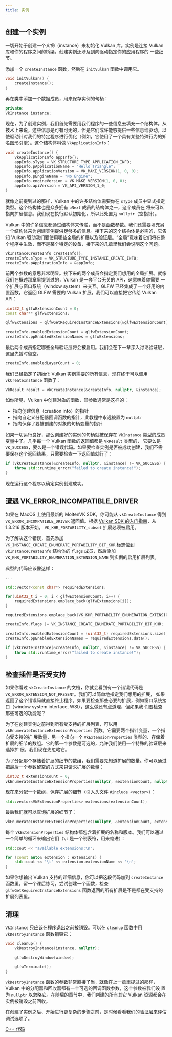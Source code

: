 ```yaml
---
title: 实例
---
```


## 创建一个实例

一切开始于创建一个*实例*（instance）来初始化 Vulkan 库。实例是连接 Vulkan 库和你的程序之间的桥梁，创建实例还涉及到向驱动指定你的应用程序的
一些细节。

添加一个 `createInstance` 函数，然后在 `initVulkan` 函数中调用它。

```c++
void initVulkan() {
    createInstance();
}
```

再在类中添加一个数据成员，用来保存实例的句柄：

```c++
private:
VkInstance instance;
```

现在，为了创建实例，我们首先需要用我们程序的一些信息去填充一个结构体。从技术上来说，这些信息是可有可无的，但是它们或许能够提供一些信息给驱动，以
使驱动针对我们的特定程序进行优化（例如，它使用了一个具有某些特殊行为的知名图形引擎）。这个结构体叫做 `VkApplicationInfo`：

```c++
void createInstance() {
    VkApplicationInfo appInfo{};
    appInfo.sType = VK_STRUCTURE_TYPE_APPLICATION_INFO;
    appInfo.pApplicationName = "Hello Triangle";
    appInfo.applicationVersion = VK_MAKE_VERSION(1, 0, 0);
    appInfo.pEngineName = "No Engine";
    appInfo.engineVersion = VK_MAKE_VERSION(1, 0, 0);
    appInfo.apiVersion = VK_API_VERSION_1_0;
}
```

就像之前提到过的那样，Vulkan 中的许多结构体需要你在 `sType` 成员中显式指定类型。这个结构体也是众多拥有 `pNext` 成员的结构体之一，这个成员在
将来可以指向扩展信息。我们现在执行默认初始化，所以此处置为 `nullptr`（空指针）。

Vulkan 中的许多信息都通过结构体来传递，而不是函数参数。我们还需要填充另一个结构体来为创建实例提供足够多的信息。接下来的这个结构体是必需的，它告
知 Vulkan 驱动我们要使用哪些全局的扩展以及验证层。“全局”意味着它们将在整个程序中生效，而不是某个特定的设备，接下来的几章里我们会说明这个问题。

```c++
VkInstanceCreateInfo createInfo{};
createInfo.sType = VK_STRUCTURE_TYPE_INSTANCE_CREATE_INFO;
createInfo.pApplicationInfo = &appInfo;
```

前两个参数的意思非常明显。接下来的两个成员会指定我们想用的全局扩展。就像我们在概述那章里提到过的，Vulkan 是一套平台无关的 API，这意味着你需要
一个扩展与窗口系统（window system）来交互。GLFW 已经集成了一个好用的内置函数，它返回 GLFW 需要的 Vulkan 扩展，我们可以直接把它传给
Vulkan API：

```c++
uint32_t glfwExtensionCount = 0;
const char** glfwExtensions;

glfwExtensions = glfwGetRequiredInstanceExtensions(&glfwExtensionCount);

createInfo.enabledExtensionCount = glfwExtensionCount;
createInfo.ppEnabledExtensionNames = glfwExtensions;
```

最后两个成员指定哪些全局验证层将会被启用。我们会在下一章深入讨论验证层，这里先暂时留空。

```c++
createInfo.enabledLayerCount = 0;
```

我们已经指定了初始化 Vulkan 实例需要的所有信息，现在终于可以调用 `vkCreateInstance` 函数了：

```c++
VkResult result = vkCreateInstance(&createInfo, nullptr, &instance);
```

如你所见，Vulkan 中创建对象的函数，其参数通常是这样的：

* 指向创建信息（creation info）的指针
* 指向自定义分配器回调函数的指针，此教程中永远被置为 `nullptr`
* 指向保存了要被创建的对象的句柄变量的指针

如果一切运行良好，那么创建好的实例的句柄就被保存在 `VkInstance` 类型的成员变量中了。几乎每一个 Vulkan 函数的返回值都是 `VkResult` 类型的，
它要么是 `VK_SUCCESS`，要么是一个错误代码。如果要检查实例是否被成功创建，我们不需要保存这个返回结果，只需要检查一下返回值就行了：

```c++
if (vkCreateInstance(&createInfo, nullptr, &instance) != VK_SUCCESS) {
    throw std::runtime_error("failed to create instance!");
}
```

现在运行这个程序以确定实例创建成功。

## 遭遇 VK_ERROR_INCOMPATIBLE_DRIVER

如果在 MacOS 上使用最新的 MoltenVK SDK，你可能从 `vkCreateInstance` 得到 `VK_ERROR_INCOMPATIBLE_DRIVER` 返回值。根据
[Vulkan SDK 的入门指南](https://vulkan.lunarg.com/doc/sdk/1.3.216.0/mac/getting_started.html)，从 1.3.216 版本开始，
`VK_KHR_PORTABILITY_subset` 扩展必须被启用。

为了解决这个错误，首先添加 `VK_INSTANCE_CREATE_ENUMERATE_PORTABILITY_BIT_KHR` 标志位到 `VkInstanceCreateInfo` 结构体的 `flags`
成员，然后添加 `VK_KHR_PORTABILITY_ENUMERATION_EXTENSION_NAME` 到实例的启用扩展列表。

典型的代码应该像这样：

```c++
...

std::vector<const char*> requiredExtensions;

for(uint32_t i = 0; i < glfwExtensionCount; i++) {
    requiredExtensions.emplace_back(glfwExtensions[i]);
}

requiredExtensions.emplace_back(VK_KHR_PORTABILITY_ENUMERATION_EXTENSION_NAME);

createInfo.flags |= VK_INSTANCE_CREATE_ENUMERATE_PORTABILITY_BIT_KHR;

createInfo.enabledExtensionCount = (uint32_t) requiredExtensions.size();
createInfo.ppEnabledExtensionNames = requiredExtensions.data();

if (vkCreateInstance(&createInfo, nullptr, &instance) != VK_SUCCESS) {
    throw std::runtime_error("failed to create instance!");
}
```

## 检查插件是否受支持

如果你看过 `vkCreateInstance` 的文档，你就会看到有一个错误代码是 `VK_ERROR_EXTENSION_NOT_PRESENT`。我们可以简单地指定我们想用的扩展，
如果返回了这个错误码就直接终止程序。如果要检查那些必要的扩展，例如窗口系统接口（window system interface, WSI），这么做还有点道理，但如果我
们要检查那些可选的功能呢？

为了在创建实例之前得到所有受支持的扩展列表，可以用 `vkEnumerateInstanceExtensionProperties` 函数。它需要两个指针变量，一个指向受支持的扩
展数量，另一个指向一个 `VkExtensionProperties` 类型的、存储着扩展的细节的数组。它的第一个参数是可选的，允许我们使用一个特殊的验证层来选择扩
展，我们现在先忽略它。

为了分配那个存储着扩展的细节的数组，我们需要先知道扩展的数量。你可以通过把最后一个参数留空的方式来只请求扩展的数量：

```c++
uint32_t extensionCount = 0;
vkEnumerateInstanceExtensionProperties(nullptr, &extensionCount, nullptr);
```

现在来分配一个数组，保存扩展的细节（引入头文件 `#include <vector>`）：

```c++
std::vector<VkExtensionProperties> extensions(extensionCount);
```

最后我们就可以查询扩展的细节了：

```c++
vkEnumerateInstanceExtensionProperties(nullptr, &extensionCount, extensions.data());
```

每个 `VkExtensionProperties` 结构体都包含着扩展的名称和版本。我们可以通过一个简单的循环来输出它们（`\t` 是一个制表符，用来缩进）：

```c++
std::cout << "available extensions:\n";

for (const auto& extension : extensions) {
    std::cout << '\t' << extension.extensionName << '\n';
}
```

如果你想输出 Vulkan 支持的详细信息，你可以把这段代码加到 `createInstance` 函数里。留一个课后练习，尝试创建一个函数，检查
`glfwGetRequiredInstanceExtensions` 函数返回的所有扩展是不是都在受支持的扩展列表里。

## 清理

`VkInstance` 只应该在程序退出之前被销毁。可以在 `cleanup` 函数中用 `vkDestroyInstance` 函数销毁它：

```c++
void cleanup() {
    vkDestroyInstance(instance, nullptr);

    glfwDestroyWindow(window);

    glfwTerminate();
}
```

`vkDestroyInstance` 函数的参数非常直接了当，就像在上一章里提过的那样，Vulkan 中的分配器和回收器都有一个可选的回调函数参数，这个参数被我们设
置为 `nullptr` 以忽略它。在随后的章节中，我们创建的所有其它 Vulkan 资源都会在实例被销毁之前回收。

在创建了实例之后、开始进行更复杂的步骤之前，是时候看看我们的[验证层](!zh/Drawing_a_triangle/Setup/Validation_layers)来评估调试选项了。

[C++ 代码](https://vulkan-tutorial.com/code/01_instance_creation.cpp)
